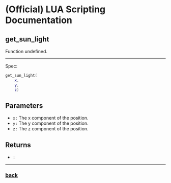 
# (Official) LUA Scripting Documentation

## get_sun_light

Function undefined.

___

Spec:

```lua
get_sun_light(
	x,
	y,
	z)
```

## Parameters

- `x:` The x component of the position.
- `y:` The y component of the position.
- `z:` The z component of the position.

## Returns

- `:` 

___

### [back](../other)
